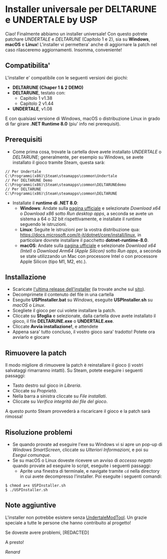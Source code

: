 
# Installer universale per DELTARUNE e UNDERTALE by USP

Ciao! 
Finalmente abbiamo un installer universale! Con questo potrete patchare *UNDERTALE* e *DELTARUNE* (Capitolo 1 e 2), sia su **Windows**, **macOS** e **Linux**! L'installer vi permettera' anche di aggiornare la patch nel caso rilasceremo aggiornamenti. Insomma, conveniente!

## Compatibilita'

L'installer e' compatibile con le seguenti versioni dei giochi:
- **DELTARUNE (Chaper 1 & 2 DEMO)**
- **DELTARUNE**, testato con:
	- Capitolo 1 v1.38
	- Capitolo 2 v1.44
- **UNDERTALE**, v1.08

E con qualsiasi versione di Windows, macOS o distribuzione Linux in grado di far girare **.NET Runtime 8.0** (piu' info nei prerequisit).

## Prerequisiti

- Come prima cosa, trovate la cartella dove avete installato *UNDERTALE* o *DELTARUNE*; generalmente, per esempio su Windows, se avete installato il gioco tramite Steam, questa sarà:
```
// Per Undertale
C:\Programmi(x86)\Steam\steamapps\common\Undertale 
// Per DELTARUNE Demo
C:\Programmi(x86)\Steam\steamapps\common\DELTARUNEdemo
// Per DELTARUNE
C:\Programmi(x86)\Steam\steamapps\common\DELTARUNE
```
- Installate il **runtime di .NET 8.0**:
	- **Windows**: Andate sulla [pagina ufficiale](https://dotnet.microsoft.com/download/dotnet/8.0/runtime) e selezionate *Download x64* o *Download x86* sotto *Run desktop apps*, a seconda se avete un sistema a 64 o 32 bit rispettivamente, e installate il runtime seguendo le istruzioni.
	- **Linux**: Seguite le istruzioni per la vostra distribuzione qua: https://docs.microsoft.com/it-it/dotnet/core/install/linux, in particolare dovrete installare il pacchetto **dotnet-runtime-8.0**.
	- **macOS**: Andate sulla [pagina ufficiale](https://dotnet.microsoft.com/download/dotnet/8.0/runtime) e selezionate *Download x64 (Intel)* o *Download Arm64 (Apple Silicon)* sotto *Run apps*, a seconda se state utilizzando un Mac con processore Intel o con processore Apple Silicon (tipo M1, M2, etc.).

## Installazione
- Scaricate [l'ultima release dell'installer](https://github.com/USPAssets/Installer/releases/latest) (la trovate anche sul [sito](https://undertaleita.net/)).
- Decomprimete il contenuto del file in una cartella
- Eseguite **USPInstaller.bat** su *Windows*, eseguite **USPInstaller.sh** su *macOS* o *Linux*.
- Scegliete il gioco per cui volete installare la patch.
- Cliccate su **Sfoglia** e selezionate, dalla cartella dove avete installato il gioco, il file **DELTARUNE.exe** o **UNDERTALE.exe**.
- Cliccate **Avvia installazione!**, e attendete
- Appena sara' tutto concluso, il vostro gioco sara' tradotto! Potete ora avviarlo e giocare

## Rimuovere la patch
Il modo migliore di rimuovere la patch è reinstallare il gioco (i vostri salvataggi rimarranno intatti). Su Steam, potete eseguire i seguenti passaggi:
- Tasto destro sul gioco in *Libreria*.
- Cliccate su *Proprietà*.
- Nella barra a sinistra cliccate su *File installati*.
- Cliccate su *Verifica integrità dei file del gioco*.

A questo punto Steam provvederà a riscaricare il gioco e la patch sarà rimossa! 

## Risoluzione problemi
- Se quando provate ad eseguire l'exe su Windows vi si apre un pop-up di *Windows SmartScreen*, cliccate su *Ulteriori Informazioni*, e poi su *Esegui comunque*. 
- Se su macOS o Linux doveste ricevere un avviso di *accesso negato* quando provate ad eseguire lo script, eseguite i seguenti passaggi:
	- Aprite una finestra di terminale, e navigate tramite `cd` nella directory in cui avete decompresso l'installer. Poi eseguite i seguenti comandi:

```
$ chmod a+x USPInstaller.sh
$ ./USPInstaller.sh
```
## Note aggiuntive 
L'installer non potrebbe esistere senza [UndertaleModTool](https://github.com/UnderminersTeam/UndertaleModTool). Un grazie speciale a tutte le persone che hanno contribuito al progetto!

Se doveste avere problemi, [REDACTED]

A presto!

*Renard*